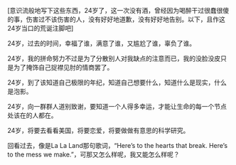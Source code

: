 [意识流般地写下这些东西，24岁了，这一次没有酒，曾经因为喝醉干过很蠢很傻的事，伤害过不该伤害的人，没有好好地道歉，没有好好地告别。以下，且作这24岁当口的荒诞注脚吧]

24岁，过去的时间，幸福了谁，满意了谁，又尴尬了谁，辜负了谁。

24岁，我的拼命努力不过是为了分散别人对我缺点的注意而已，我的没脸没皮只是为了掩饰自己捉襟见肘的情商罢了。

24岁，到了该知道自己极限的年纪，知道自己想要什么，知道什么是现实，什么是泡影。

24岁，向一群群人道别致谢，要知道一个人得多幸运，才能让生命的每一个节点处该在的人都在。

24岁，将要去看看美国，将要恋爱，将要做做有意思的科学研究。

回看过去，像是La La Land那句歌词，“Here’s to the hearts that break. Here’s to the mess we make.”，可那又怎么样呢，我又能怎么样呢？
